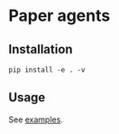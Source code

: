 # Paper agents

## Installation

```shell
pip install -e . -v
```

## Usage

See [examples](examples/README.md).